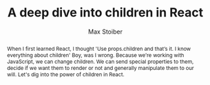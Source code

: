 ---
sections: [reactjs]
link: https://mxstbr.blog/2017/02/react-children-deepdive/
title: "A deep dive into children in React"
author: "Max Stoiber"
publishedAt: 2017-02-01T00:00:00.000Z
type: [article]
topics: [jsx]
suggestedBy: [andreamangano]
createdAt: 2018-03-20T22:05:21.522Z
reference: aHR0cHM6Ly9teHN0YnIuYmxvZy8yMDE3LzAyL3JlYWN0LWNoaWxkcmVuLWRlZXBkaXZlLw
slug: a-deep-dive-into-children-in-react-by-max-stoiber
abstract: "When I first learned React, I thought 'Use props.children and that’s it. I know everything about children' Boy, was I wrong. Because we're working with JavaScript, we can change children. We can send special properties to them, decide if we want them to render or not and generally manipulate them to our will. Let's dig into the power of children in React."
---